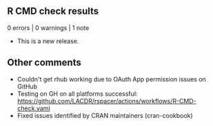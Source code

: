 ## R CMD check results

0 errors | 0 warnings | 1 note

* This is a new release.

## Other comments

* Couldn't get rhub working due to OAuth App permission issues on GitHub
* Testing on GH on all platforms successful: https://github.com/LACDR/rspacer/actions/workflows/R-CMD-check.yaml
* Fixed issues identified by CRAN maintainers (cran-cookbook)
